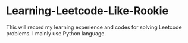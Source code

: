 # Learning-Leetcode-Like-Rookie
This will record my learning experience and codes for solving Leetcode problems. I mainly use Python language. 

